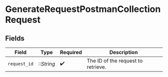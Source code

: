 # GenerateRequestPostmanCollectionRequest


## Fields

| Field                              | Type                               | Required                           | Description                        |
| ---------------------------------- | ---------------------------------- | ---------------------------------- | ---------------------------------- |
| `request_id`                       | *::String*                         | :heavy_check_mark:                 | The ID of the request to retrieve. |